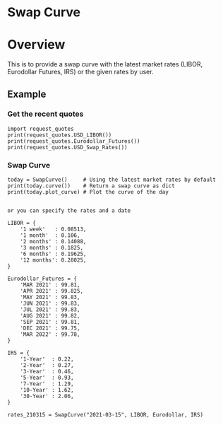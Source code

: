 # Swap Curve
# Overview

This is to provide a swap curve with the latest market rates (LIBOR, Eurodollar Futures, IRS) or the given rates by user. 

## Example
### Get the recent quotes

    import request_quotes
    print(request_quotes.USD_LIBOR())
    print(request_quotes.Eurodollar_Futures())
    print(request_quotes.USD_Swap_Rates())

	
### Swap Curve

    today = SwapCurve()     # Using the latest market rates by default
    print(today.curve())    # Return a swap curve as dict
    print(today.plot_curve) # Plot the curve of the day


    or you can specify the rates and a date

    LIBOR = { 
        '1 week'   : 0.08513,
        '1 month'  : 0.106,
        '2 months' : 0.14088,
        '3 months' : 0.1825,
        '6 months' : 0.19625,
        '12 months': 0.28025,
    }

    Eurodollar_Futures = {
        'MAR 2021' : 99.81,
        'APR 2021' : 99.825,
        'MAY 2021' : 99.83,
        'JUN 2021' : 99.83,
        'JUL 2021' : 99.83,
        'AUG 2021' : 99.82,
        'SEP 2021' : 99.81,
        'DEC 2021' : 99.75,
        'MAR 2022' : 99.78,
    }

    IRS = {
        '1-Year'  : 0.22,
        '2-Year'  : 0.27,
        '3-Year'  : 0.46,
        '5-Year'  : 0.93,
        '7-Year'  : 1.29,
        '10-Year' : 1.62,
        '30-Year' : 2.06,
    }
    
    rates_210315 = SwapCurve("2021-03-15", LIBOR, Eurodollar, IRS)

